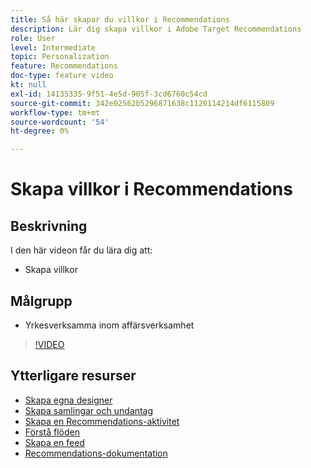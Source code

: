 ```yaml
---
title: Så här skapar du villkor i Recommendations
description: Lär dig skapa villkor i Adobe Target Recommendations
role: User
level: Intermediate
topic: Personalization
feature: Recommendations
doc-type: feature video
kt: null
exl-id: 14135335-9f51-4e5d-905f-3cd6760c54cd
source-git-commit: 342e02562b5296871638c1120114214df6115809
workflow-type: tm+mt
source-wordcount: '54'
ht-degree: 0%

---
```


# Skapa villkor i Recommendations

## Beskrivning

I den här videon får du lära dig att:

* Skapa villkor

## Målgrupp

* Yrkesverksamma inom affärsverksamhet

>[!VIDEO](https://video.tv.adobe.com/v/27694?quality=12)

## Ytterligare resurser

* [Skapa egna designer](create-custom-designs.md)
* [Skapa samlingar och undantag](create-collections-and-exclusions.md)
* [Skapa en Recommendations-aktivitet](create-a-recommendations-activity.md)
* [Förstå flöden](understanding-feeds.md)
* [Skapa en feed](create-a-feed.md)
* [Recommendations-dokumentation](https://experienceleague.adobe.com/docs/target/using/recommendations/recommendations.html?lang=en)

